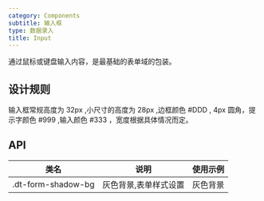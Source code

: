 ```yaml
---
category: Components
subtitle: 输入框
type: 数据录入
title: Input
---
```


通过鼠标或键盘输入内容，是最基础的表单域的包装。

## 设计规则

输入框常规高度为 32px ,小尺寸的高度为 28px ,边框颜色 #DDD , 4px 圆角，提示字颜色 #999 ,输入颜色 #333 ，宽度根据具体情况而定。

## API

|类名  |说明  |使用示例  |
|---------|---------|---------|
|.dt-form-shadow-bg  | 灰色背景,表单样式设置   | 灰色背景   |
